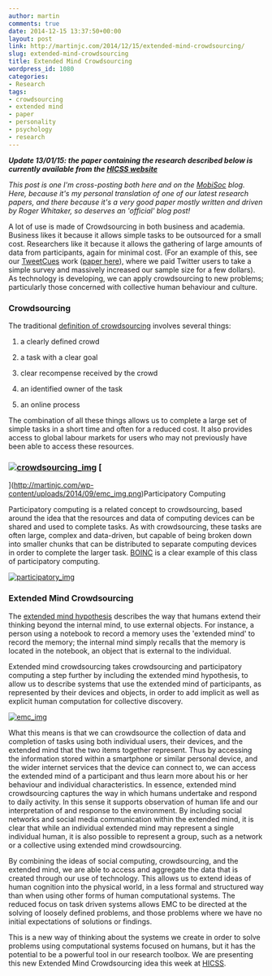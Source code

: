 ```yaml
---
author: martin
comments: true
date: 2014-12-15 13:37:50+00:00
layout: post
link: http://martinjc.com/2014/12/15/extended-mind-crowdsourcing/
slug: extended-mind-crowdsourcing
title: Extended Mind Crowdsourcing
wordpress_id: 1080
categories:
- Research
tags:
- crowdsourcing
- extended mind
- paper
- personality
- psychology
- research
---
```


_**Update 13/01/15: the paper containing the research described below is currently available from the [HICSS website](http://conferences.computer.org/hicss/2015/papers/7367b635.pdf)**_

_This post is one I'm cross-posting both here and on the [MobiSoc](https://mobisoc.cs.cf.ac.uk/) blog. Here, because it's my personal translation of one of our latest research papers, and there because it's a very good paper mostly written and driven by Roger Whitaker, so deserves an 'official' blog post!_

A lot of use is made of Crowdsourcing in both business and academia. Business likes it because it allows simple tasks to be outsourced for a small cost. Researchers like it because it allows the gathering of large amounts of data from participants, again for minimal cost. (For an example of this, see our [TweetCues](http://martinjc.com/2012/09/07/socialcom-2012/) work ([paper here](http://www.sciencedirect.com/science/article/pii/S1071581914001268)), where we paid Twitter users to take a simple survey and massively increased our sample size for a few dollars). As technology is developing, we can apply crowdsourcing to new problems; particularly those concerned with collective human behaviour and culture.



### Crowdsourcing



The traditional [definition of crowdsourcing](http://ieeexplore.ieee.org/xpls/abs_all.jsp?arnumber=5227025&tag=1) involves several things:




    
  1. a clearly defined crowd

    
  2. a task with a clear goal

    
  3. clear recompense received by the crowd

    
  4. an identified owner of the task

    
  5. an online process



The combination of all these things allows us to complete a large set of simple tasks in a short time and often for a reduced cost. It also provides access to global labour markets for users who may not previously have been able to access these resources.



### [![crowdsourcing_img](http://martinjc.com/wp-content/uploads/2014/09/crowdsourcing_img-1024x428.png)](http://martinjc.com/wp-content/uploads/2014/09/crowdsourcing_img.png) [
](http://martinjc.com/wp-content/uploads/2014/09/emc_img.png)Participatory Computing



Participatory computing is a related concept to crowdsourcing, based around the idea that the resources and data of computing devices can be shared and used to complete tasks. As with crowdsourcing, these tasks are often large, complex and data-driven, but capable of being broken down into smaller chunks that can be distributed to separate computing devices in order to complete the larger task. [BOINC](http://boinc.berkeley.edu/) is a clear example of this class of participatory computing.



[![participatory_img](http://martinjc.com/wp-content/uploads/2014/09/participatory_img-1024x585.png)](http://martinjc.com/wp-content/uploads/2014/09/participatory_img.png)



### Extended Mind Crowdsourcing



The [extended mind hypothesis](http://www.jstor.org/stable/3328150) describes the way that humans extend their thinking beyond the internal mind, to use external objects. For instance, a person using a notebook to record a memory uses the 'extended mind' to record the memory; the internal mind simply recalls that the memory is located in the notebook, an object that is external to the individual.

Extended mind crowdsourcing takes crowdsourcing and participatory computing a step further by including the extended mind hypothesis, to allow us to describe systems that use the extended mind of participants, as represented by their devices and objects, in order to add implicit as well as explicit human computation for collective discovery.



[![emc_img](http://martinjc.com/wp-content/uploads/2014/09/emc_img-1024x626.png)](http://martinjc.com/wp-content/uploads/2014/09/emc_img.png)



What this means is that we can crowdsource the collection of data and completion of tasks using both individual users, their devices, and the extended mind that the two items together represent. Thus by accessing the information stored within a smartphone or similar personal device, and the wider internet services that the device can connect to, we can access the extended mind of a participant and thus learn more about his or her behaviour and individual characteristics. In essence, extended mind crowdsourcing captures the way in which humans undertake and respond to daily activity. In this sense it supports observation of human life and our interpretation of and response to the environment. By including social networks and social media communication within the extended mind, it is clear that while an individual extended mind may represent a single individual human, it is also possible to represent a group, such as a network or a collective using extended mind crowdsourcing.

By combining the ideas of social computing, crowdsourcing, and the extended mind, we are able to access and aggregate the data that is created through our use of technology. This allows us to extend ideas of human cognition into the physical world, in a less formal and structured way than when using other forms of human computational systems. The reduced focus on task driven systems allows EMC to be directed at the solving of loosely defined problems, and those problems where we have no initial expectations of solutions or findings.

This is a new way of thinking about the systems we create in order to solve problems using computational systems focused on humans, but it has the potential to be a powerful tool in our research toolbox. We are presenting this new Extended Mind Crowdsourcing idea this week at [HICSS](http://kholden7.wix.com/hicss).
